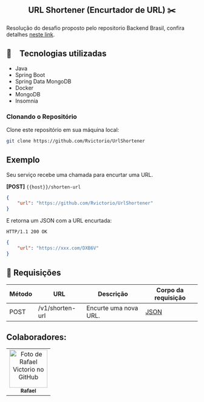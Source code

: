 <h2 align="center">
  URL Shortener (Encurtador de URL) ✂️
</h2>

Resolução do desafio proposto pelo repositorio Backend Brasil, confira detalhes [neste link](https://github.com/backend-br/desafios/blob/master/url-shortener/PROBLEM.md).

## :rocket: Tecnologias utilizadas

* Java
* Spring Boot
* Spring Data MongoDB
* Docker
* MongoDB
* Insomnia

### Clonando o Repositório

Clone este repositório em sua máquina local:

```bash
git clone https://github.com/Rvictorio/UrlShortener
```

## Exemplo

Seu serviço recebe uma chamada para encurtar uma URL.

**[POST]** `{{host}}/shorten-url`

```json
{
    "url": "https://github.com/Rvictorio/UrlShortener"
}
```

E retorna um JSON com a URL encurtada:

```
HTTP/1.1 200 OK
```

```json
{
    "url": "https://xxx.com/DXB6V"
}
```

## 📨 Requisições

| Método | URL                            | Descrição                       | Corpo da requisição     |
| ------ | ------------------------------ | ------------------------------- | ----------------------- |
| POST   | /v1/shorten-url                | Encurte uma nova URL.           | [JSON](#encurtarurl)    |


## Colaboradores:
<table>
  <tr>
    <td align="center">
      <a href="http://github.com/rvictorio">
        <img src="https://avatars.githubusercontent.com/rvictorio" width="100px;" alt="Foto de Rafael Victorio no GitHub"/><br>
        <sub>
          <b>Rafael</b>
        </sub>
      </a>
    </td>
  </tr>
</table>
